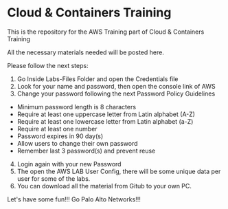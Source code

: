 # Cloud & Containers Training
This is the repository for the AWS Training part of Cloud & Containers Training

All the necessary materials needed will be posted here.

Please follow the next steps:
1. Go Inside Labs-Files Folder and open the Credentials file
2. Look for your name and password, then open the console link of AWS
3. Change your password following the next Password Policy Guidelines

- Minimum password length is 8 characters
- Require at least one uppercase letter from Latin alphabet (A-Z)
- Require at least one lowercase letter from Latin alphabet (a-Z)
- Require at least one number
- Password expires in 90 day(s)
- Allow users to change their own password
- Remember last 3 password(s) and prevent reuse

4. Login again with your new Password
5. The open the AWS LAB User Config, there will be some unique data per user for some of the labs.
6. You can download all the material from Gitub to your own PC.



Let's have some fun!!!
Go Palo Alto Networks!!!
